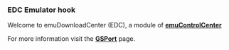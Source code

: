 ### EDC Emulator hook

Welcome to emuDownloadCenter (EDC), a module of [**emuControlCenter**](https://github.com/PhoenixInteractiveNL/emuControlCenter/wiki/)

For more information visit the [**GSPort**](https://github.com/PhoenixInteractiveNL/emuDownloadCenter/wiki/Emulator-gsport#menu) page.
